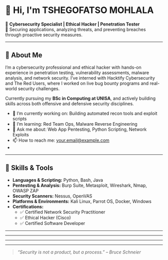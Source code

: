


# 👋 Hi, I'm TSHEGOFATSO MOHLALA

🎯 **Cybersecurity Specialist | Ethical Hacker | Penetration Tester**  
🔐 Securing applications, analyzing threats, and preventing breaches through proactive security measures.

---

## 🧰 About Me

I’m a cybersecurity professional and ethical hacker with hands-on experience in penetration testing, vulnerability assessments, malware analysis, and network security. I’ve interned with Hacktify Cybersecurity and The Red Users, where I worked on live bug bounty programs and real-world security challenges.

Currently pursuing my **BSc in Computing at UNISA**, and actively building skills across both offensive and defensive security disciplines.

- 🔭 I’m currently working on: Building automated recon tools and exploit scripts
- 🌱 I’m learning: Red Team Ops, Malware Reverse Engineering
- 💬 Ask me about: Web App Pentesting, Python Scripting, Network Exploits
- 📫 How to reach me: your.email@example.com
-
---

## 🧪 Skills & Tools

- **Languages & Scripting:** Python, Bash, Java
- **Pentesting & Analysis:** Burp Suite, Metasploit, Wireshark, Nmap, OWASP ZAP
- **Security Scanners:** Nessus, OpenVAS
- **Platforms & Environments:** Kali Linux, Parrot OS, Docker, Windows
- **Certifications:**
  - ✅ Certified Network Security Practitioner
  - ✅ Ethical Hacker (Cisco)
  - ✅ Certified Software Developer

---



---



---


---

> *“Security is not a product, but a process.” – Bruce Schneier*
